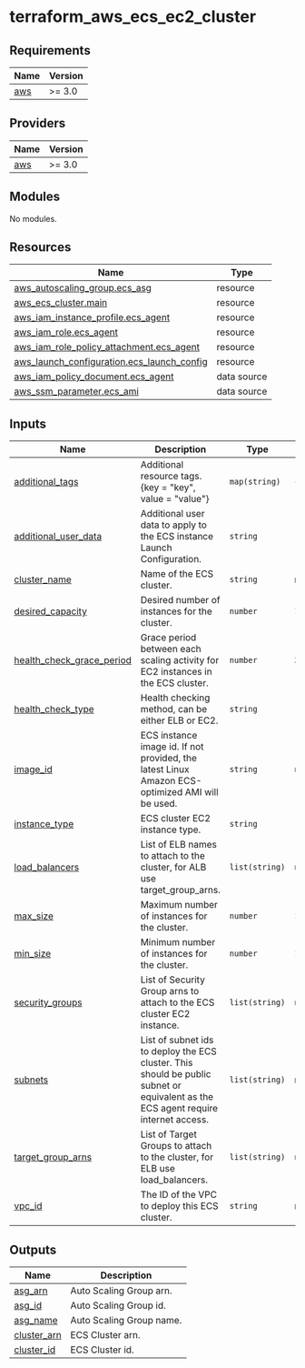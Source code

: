 # terraform_aws_ecs_ec2_cluster

<!-- BEGINNING OF PRE-COMMIT-TERRAFORM DOCS HOOK -->
## Requirements

| Name | Version |
|------|---------|
| <a name="requirement_aws"></a> [aws](#requirement\_aws) | >= 3.0 |

## Providers

| Name | Version |
|------|---------|
| <a name="provider_aws"></a> [aws](#provider\_aws) | >= 3.0 |

## Modules

No modules.

## Resources

| Name | Type |
|------|------|
| [aws_autoscaling_group.ecs_asg](https://registry.terraform.io/providers/hashicorp/aws/latest/docs/resources/autoscaling_group) | resource |
| [aws_ecs_cluster.main](https://registry.terraform.io/providers/hashicorp/aws/latest/docs/resources/ecs_cluster) | resource |
| [aws_iam_instance_profile.ecs_agent](https://registry.terraform.io/providers/hashicorp/aws/latest/docs/resources/iam_instance_profile) | resource |
| [aws_iam_role.ecs_agent](https://registry.terraform.io/providers/hashicorp/aws/latest/docs/resources/iam_role) | resource |
| [aws_iam_role_policy_attachment.ecs_agent](https://registry.terraform.io/providers/hashicorp/aws/latest/docs/resources/iam_role_policy_attachment) | resource |
| [aws_launch_configuration.ecs_launch_config](https://registry.terraform.io/providers/hashicorp/aws/latest/docs/resources/launch_configuration) | resource |
| [aws_iam_policy_document.ecs_agent](https://registry.terraform.io/providers/hashicorp/aws/latest/docs/data-sources/iam_policy_document) | data source |
| [aws_ssm_parameter.ecs_ami](https://registry.terraform.io/providers/hashicorp/aws/latest/docs/data-sources/ssm_parameter) | data source |

## Inputs

| Name | Description | Type | Default | Required |
|------|-------------|------|---------|:--------:|
| <a name="input_additional_tags"></a> [additional\_tags](#input\_additional\_tags) | Additional resource tags. {key = "key", value = "value"} | `map(string)` | `{}` | no |
| <a name="input_additional_user_data"></a> [additional\_user\_data](#input\_additional\_user\_data) | Additional user data to apply to the ECS instance Launch Configuration. | `string` | `""` | no |
| <a name="input_cluster_name"></a> [cluster\_name](#input\_cluster\_name) | Name of the ECS cluster. | `string` | n/a | yes |
| <a name="input_desired_capacity"></a> [desired\_capacity](#input\_desired\_capacity) | Desired number of instances for the cluster. | `number` | `1` | no |
| <a name="input_health_check_grace_period"></a> [health\_check\_grace\_period](#input\_health\_check\_grace\_period) | Grace period between each scaling activity for EC2 instances in the ECS cluster. | `number` | `300` | no |
| <a name="input_health_check_type"></a> [health\_check\_type](#input\_health\_check\_type) | Health checking method, can be either ELB or EC2. | `string` | `"ELB"` | no |
| <a name="input_image_id"></a> [image\_id](#input\_image\_id) | ECS instance image id. If not provided, the latest Linux Amazon ECS-optimized AMI will be used. | `string` | `null` | no |
| <a name="input_instance_type"></a> [instance\_type](#input\_instance\_type) | ECS cluster EC2 instance type. | `string` | `"t3.micro"` | no |
| <a name="input_load_balancers"></a> [load\_balancers](#input\_load\_balancers) | List of ELB names to attach to the cluster, for ALB use target\_group\_arns. | `list(string)` | `null` | no |
| <a name="input_max_size"></a> [max\_size](#input\_max\_size) | Maximum number of instances for the cluster. | `number` | `1` | no |
| <a name="input_min_size"></a> [min\_size](#input\_min\_size) | Minimum number of instances for the cluster. | `number` | `1` | no |
| <a name="input_security_groups"></a> [security\_groups](#input\_security\_groups) | List of Security Group arns to attach to the ECS cluster EC2 instance. | `list(string)` | `null` | no |
| <a name="input_subnets"></a> [subnets](#input\_subnets) | List of subnet ids to deploy the ECS cluster. This should be public subnet or equivalent as the ECS agent require internet access. | `list(string)` | n/a | yes |
| <a name="input_target_group_arns"></a> [target\_group\_arns](#input\_target\_group\_arns) | List of Target Groups to attach to the cluster, for ELB use load\_balancers. | `list(string)` | `null` | no |
| <a name="input_vpc_id"></a> [vpc\_id](#input\_vpc\_id) | The ID of the VPC to deploy this ECS cluster. | `string` | n/a | yes |

## Outputs

| Name | Description |
|------|-------------|
| <a name="output_asg_arn"></a> [asg\_arn](#output\_asg\_arn) | Auto Scaling Group arn. |
| <a name="output_asg_id"></a> [asg\_id](#output\_asg\_id) | Auto Scaling Group id. |
| <a name="output_asg_name"></a> [asg\_name](#output\_asg\_name) | Auto Scaling Group name. |
| <a name="output_cluster_arn"></a> [cluster\_arn](#output\_cluster\_arn) | ECS Cluster arn. |
| <a name="output_cluster_id"></a> [cluster\_id](#output\_cluster\_id) | ECS Cluster id. |
<!-- END OF PRE-COMMIT-TERRAFORM DOCS HOOK -->
